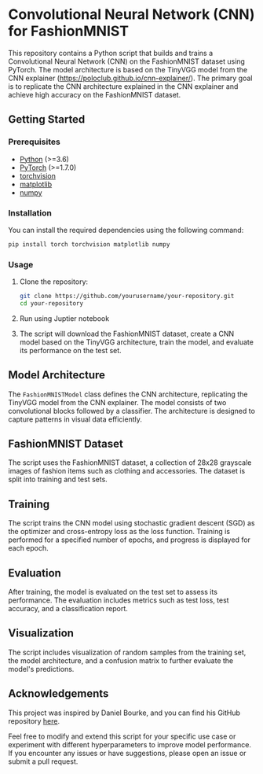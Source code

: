 # Convolutional Neural Network (CNN) for FashionMNIST

This repository contains a Python script that builds and trains a Convolutional Neural Network (CNN) on the FashionMNIST dataset using PyTorch. The model architecture is based on the TinyVGG model from the CNN explainer (https://poloclub.github.io/cnn-explainer/). The primary goal is to replicate the CNN architecture explained in the CNN explainer and achieve high accuracy on the FashionMNIST dataset.

## Getting Started

### Prerequisites
- [Python](https://www.python.org/) (>=3.6)
- [PyTorch](https://pytorch.org/) (>=1.7.0)
- [torchvision](https://pytorch.org/vision/stable/index.html)
- [matplotlib](https://matplotlib.org/)
- [numpy](https://numpy.org/)

### Installation
You can install the required dependencies using the following command:

```bash
pip install torch torchvision matplotlib numpy
```

### Usage

1. Clone the repository:
   ```bash
   git clone https://github.com/yourusername/your-repository.git
   cd your-repository
   ```

2. Run using Juptier notebook

3. The script will download the FashionMNIST dataset, create a CNN model based on the TinyVGG architecture, train the model, and evaluate its performance on the test set.

## Model Architecture

The `FashionMNISTModel` class defines the CNN architecture, replicating the TinyVGG model from the CNN explainer. The model consists of two convolutional blocks followed by a classifier. The architecture is designed to capture patterns in visual data efficiently.

## FashionMNIST Dataset

The script uses the FashionMNIST dataset, a collection of 28x28 grayscale images of fashion items such as clothing and accessories. The dataset is split into training and test sets.

## Training

The script trains the CNN model using stochastic gradient descent (SGD) as the optimizer and cross-entropy loss as the loss function. Training is performed for a specified number of epochs, and progress is displayed for each epoch.

## Evaluation

After training, the model is evaluated on the test set to assess its performance. The evaluation includes metrics such as test loss, test accuracy, and a classification report.

## Visualization

The script includes visualization of random samples from the training set, the model architecture, and a confusion matrix to further evaluate the model's predictions.

## Acknowledgements

This project was inspired by Daniel Bourke, and you can find his GitHub repository [here](https://github.com/mrdbourke).

Feel free to modify and extend this script for your specific use case or experiment with different hyperparameters to improve model performance. If you encounter any issues or have suggestions, please open an issue or submit a pull request.
